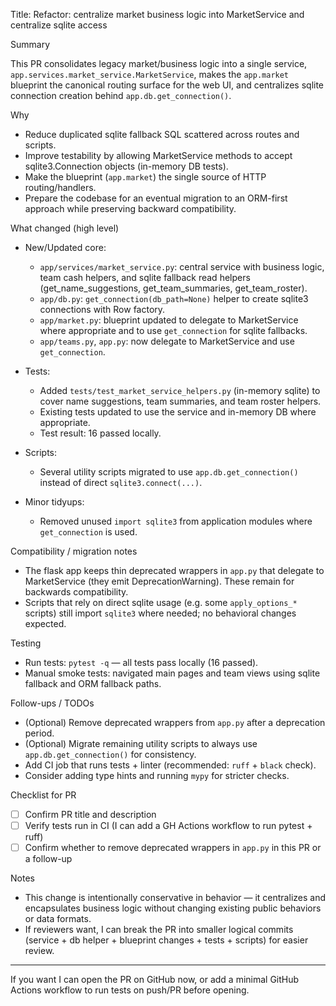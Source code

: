 Title: Refactor: centralize market business logic into MarketService and centralize sqlite access

Summary

This PR consolidates legacy market/business logic into a single service, `app.services.market_service.MarketService`, makes the `app.market` blueprint the canonical routing surface for the web UI, and centralizes sqlite connection creation behind `app.db.get_connection()`.

Why

- Reduce duplicated sqlite fallback SQL scattered across routes and scripts.
- Improve testability by allowing MarketService methods to accept sqlite3.Connection objects (in-memory DB tests).
- Make the blueprint (`app.market`) the single source of HTTP routing/handlers.
- Prepare the codebase for an eventual migration to an ORM-first approach while preserving backward compatibility.

What changed (high level)

- New/Updated core:
  - `app/services/market_service.py`: central service with business logic, team cash helpers, and sqlite fallback read helpers (get_name_suggestions, get_team_summaries, get_team_roster).
  - `app/db.py`: `get_connection(db_path=None)` helper to create sqlite3 connections with Row factory.
  - `app/market.py`: blueprint updated to delegate to MarketService where appropriate and to use `get_connection` for sqlite fallbacks.
  - `app/teams.py`, `app.py`: now delegate to MarketService and use `get_connection`.

- Tests:
  - Added `tests/test_market_service_helpers.py` (in-memory sqlite) to cover name suggestions, team summaries, and team roster helpers.
  - Existing tests updated to use the service and in-memory DB where appropriate.
  - Test result: 16 passed locally.

- Scripts:
  - Several utility scripts migrated to use `app.db.get_connection()` instead of direct `sqlite3.connect(...)`.

- Minor tidyups:
  - Removed unused `import sqlite3` from application modules where `get_connection` is used.

Compatibility / migration notes

- The flask app keeps thin deprecated wrappers in `app.py` that delegate to MarketService (they emit DeprecationWarning). These remain for backwards compatibility.
- Scripts that rely on direct sqlite usage (e.g. some `apply_options_*` scripts) still import `sqlite3` where needed; no behavioral changes expected.

Testing

- Run tests: `pytest -q` — all tests pass locally (16 passed).
- Manual smoke tests: navigated main pages and team views using sqlite fallback and ORM fallback paths.

Follow-ups / TODOs

- (Optional) Remove deprecated wrappers from `app.py` after a deprecation period.
- (Optional) Migrate remaining utility scripts to always use `app.db.get_connection()` for consistency.
- Add CI job that runs tests + linter (recommended: `ruff` + `black` check).
- Consider adding type hints and running `mypy` for stricter checks.

Checklist for PR

- [ ] Confirm PR title and description
- [ ] Verify tests run in CI (I can add a GH Actions workflow to run pytest + ruff)
- [ ] Confirm whether to remove deprecated wrappers in `app.py` in this PR or a follow-up

Notes

- This change is intentionally conservative in behavior — it centralizes and encapsulates business logic without changing existing public behaviors or data formats.
- If reviewers want, I can break the PR into smaller logical commits (service + db helper + blueprint changes + tests + scripts) for easier review.

---

If you want I can open the PR on GitHub now, or add a minimal GitHub Actions workflow to run tests on push/PR before opening.
